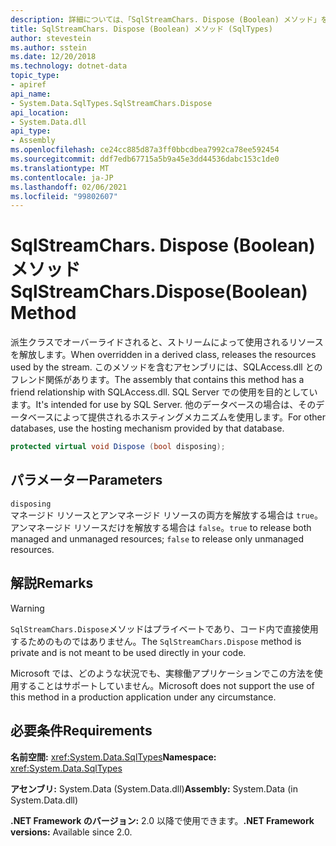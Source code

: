 ```yaml
---
description: 詳細については、「SqlStreamChars. Dispose (Boolean) メソッド」を参照してください。
title: SqlStreamChars. Dispose (Boolean) メソッド (SqlTypes)
author: stevestein
ms.author: sstein
ms.date: 12/20/2018
ms.technology: dotnet-data
topic_type:
- apiref
api_name:
- System.Data.SqlTypes.SqlStreamChars.Dispose
api_location:
- System.Data.dll
api_type:
- Assembly
ms.openlocfilehash: ce24cc885d87a3ff0bbcdbea7992ca78ee592454
ms.sourcegitcommit: ddf7edb67715a5b9a45e3dd44536dabc153c1de0
ms.translationtype: MT
ms.contentlocale: ja-JP
ms.lasthandoff: 02/06/2021
ms.locfileid: "99802607"
---
```

# <a name="sqlstreamcharsdisposeboolean-method"></a><span data-ttu-id="d2e11-103">SqlStreamChars. Dispose (Boolean) メソッド</span><span class="sxs-lookup"><span data-stu-id="d2e11-103">SqlStreamChars.Dispose(Boolean) Method</span></span>

<span data-ttu-id="d2e11-104">派生クラスでオーバーライドされると、ストリームによって使用されるリソースを解放します。</span><span class="sxs-lookup"><span data-stu-id="d2e11-104">When overridden in a derived class, releases the resources used by the stream.</span></span> <span data-ttu-id="d2e11-105">このメソッドを含むアセンブリには、SQLAccess.dll とのフレンド関係があります。</span><span class="sxs-lookup"><span data-stu-id="d2e11-105">The assembly that contains this method has a friend relationship with SQLAccess.dll.</span></span> <span data-ttu-id="d2e11-106">SQL Server での使用を目的としています。</span><span class="sxs-lookup"><span data-stu-id="d2e11-106">It's intended for use by SQL Server.</span></span> <span data-ttu-id="d2e11-107">他のデータベースの場合は、そのデータベースによって提供されるホスティングメカニズムを使用します。</span><span class="sxs-lookup"><span data-stu-id="d2e11-107">For other databases, use the hosting mechanism provided by that database.</span></span>

```csharp
protected virtual void Dispose (bool disposing);
```

## <a name="parameters"></a><span data-ttu-id="d2e11-108">パラメーター</span><span class="sxs-lookup"><span data-stu-id="d2e11-108">Parameters</span></span>

`disposing`\
<span data-ttu-id="d2e11-109">マネージド リソースとアンマネージド リソースの両方を解放する場合は `true`。アンマネージド リソースだけを解放する場合は `false`。</span><span class="sxs-lookup"><span data-stu-id="d2e11-109">`true` to release both managed and unmanaged resources; `false` to release only unmanaged resources.</span></span>

## <a name="remarks"></a><span data-ttu-id="d2e11-110">解説</span><span class="sxs-lookup"><span data-stu-id="d2e11-110">Remarks</span></span>

> [!WARNING]
> <span data-ttu-id="d2e11-111">`SqlStreamChars.Dispose`メソッドはプライベートであり、コード内で直接使用するためのものではありません。</span><span class="sxs-lookup"><span data-stu-id="d2e11-111">The `SqlStreamChars.Dispose` method is private and is not meant to be used directly in your code.</span></span>
>
> <span data-ttu-id="d2e11-112">Microsoft では、どのような状況でも、実稼働アプリケーションでこの方法を使用することはサポートしていません。</span><span class="sxs-lookup"><span data-stu-id="d2e11-112">Microsoft does not support the use of this method in a production application under any circumstance.</span></span>

## <a name="requirements"></a><span data-ttu-id="d2e11-113">必要条件</span><span class="sxs-lookup"><span data-stu-id="d2e11-113">Requirements</span></span>

<span data-ttu-id="d2e11-114">**名前空間:** <xref:System.Data.SqlTypes></span><span class="sxs-lookup"><span data-stu-id="d2e11-114">**Namespace:** <xref:System.Data.SqlTypes></span></span>

<span data-ttu-id="d2e11-115">**アセンブリ:** System.Data (System.Data.dll)</span><span class="sxs-lookup"><span data-stu-id="d2e11-115">**Assembly:** System.Data (in System.Data.dll)</span></span>

<span data-ttu-id="d2e11-116">**.NET Framework のバージョン:** 2.0 以降で使用できます。</span><span class="sxs-lookup"><span data-stu-id="d2e11-116">**.NET Framework versions:** Available since 2.0.</span></span>
